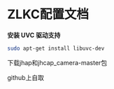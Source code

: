 # ZLKC配置文档

**安装 UVC 驱动支持**

```bash
sudo apt-get install libuvc-dev
```

下载jhap和jhcap_camera-master包

github上自取
